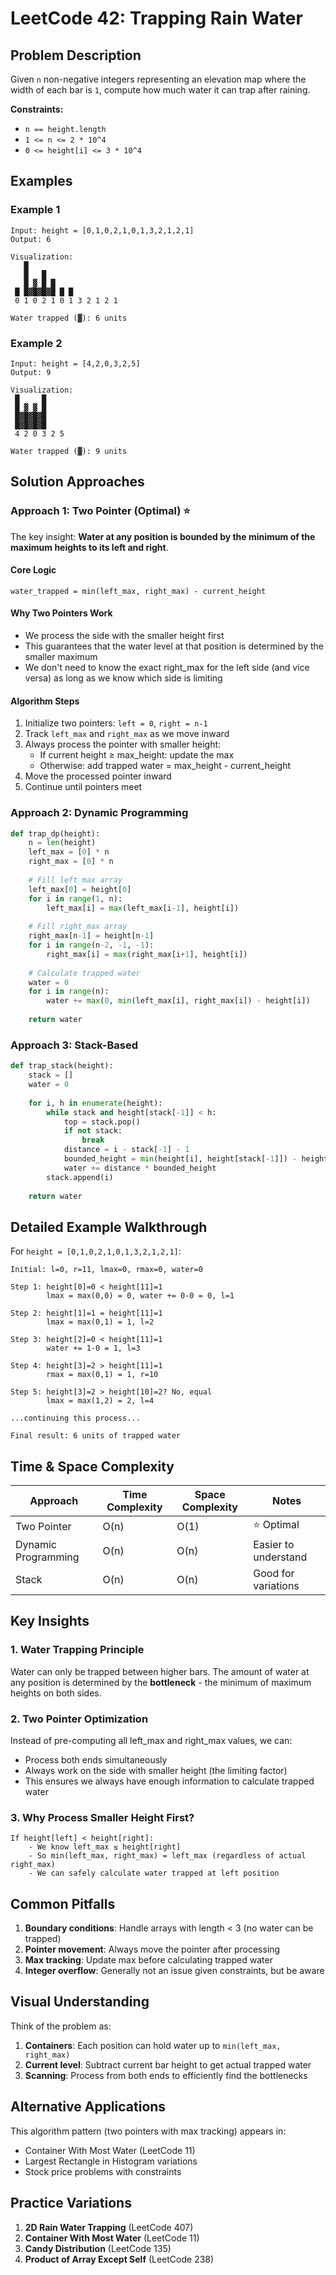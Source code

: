 # LeetCode 42: Trapping Rain Water

## Problem Description

Given `n` non-negative integers representing an elevation map where the width of each bar is `1`, compute how much water it can trap after raining.

**Constraints:**
- `n == height.length`
- `1 <= n <= 2 * 10^4`
- `0 <= height[i] <= 3 * 10^4`

## Examples

### Example 1
```
Input: height = [0,1,0,2,1,0,1,3,2,1,2,1]
Output: 6

Visualization:
   █
   █   █
   █ ▓ █ █
 █ █▓█▓█▓█ █ █
 0 1 0 2 1 0 1 3 2 1 2 1

Water trapped (▓): 6 units
```

### Example 2
```
Input: height = [4,2,0,3,2,5]
Output: 9

Visualization:
 █     █
 █ ▓ ▓ █
 █▓█▓█▓█
 █▓█▓█▓█
 4 2 0 3 2 5

Water trapped (▓): 9 units
```

## Solution Approaches

### Approach 1: Two Pointer (Optimal) ⭐

The key insight: **Water at any position is bounded by the minimum of the maximum heights to its left and right**.

#### Core Logic
```
water_trapped = min(left_max, right_max) - current_height
```

#### Why Two Pointers Work
- We process the side with the smaller height first
- This guarantees that the water level at that position is determined by the smaller maximum
- We don't need to know the exact right_max for the left side (and vice versa) as long as we know which side is limiting

#### Algorithm Steps
1. Initialize two pointers: `left = 0`, `right = n-1`
2. Track `left_max` and `right_max` as we move inward
3. Always process the pointer with smaller height:
   - If current height ≥ max_height: update the max
   - Otherwise: add trapped water = max_height - current_height
4. Move the processed pointer inward
5. Continue until pointers meet

### Approach 2: Dynamic Programming
```python
def trap_dp(height):
    n = len(height)
    left_max = [0] * n
    right_max = [0] * n
    
    # Fill left_max array
    left_max[0] = height[0]
    for i in range(1, n):
        left_max[i] = max(left_max[i-1], height[i])
    
    # Fill right_max array
    right_max[n-1] = height[n-1]
    for i in range(n-2, -1, -1):
        right_max[i] = max(right_max[i+1], height[i])
    
    # Calculate trapped water
    water = 0
    for i in range(n):
        water += max(0, min(left_max[i], right_max[i]) - height[i])
    
    return water
```

### Approach 3: Stack-Based
```python
def trap_stack(height):
    stack = []
    water = 0
    
    for i, h in enumerate(height):
        while stack and height[stack[-1]] < h:
            top = stack.pop()
            if not stack:
                break
            distance = i - stack[-1] - 1
            bounded_height = min(height[i], height[stack[-1]]) - height[top]
            water += distance * bounded_height
        stack.append(i)
    
    return water
```

## Detailed Example Walkthrough

For `height = [0,1,0,2,1,0,1,3,2,1,2,1]`:

```
Initial: l=0, r=11, lmax=0, rmax=0, water=0

Step 1: height[0]=0 < height[11]=1
        lmax = max(0,0) = 0, water += 0-0 = 0, l=1

Step 2: height[1]=1 = height[11]=1 
        lmax = max(0,1) = 1, l=2

Step 3: height[2]=0 < height[11]=1
        water += 1-0 = 1, l=3

Step 4: height[3]=2 > height[11]=1
        rmax = max(0,1) = 1, r=10

Step 5: height[3]=2 > height[10]=2? No, equal
        lmax = max(1,2) = 2, l=4

...continuing this process...

Final result: 6 units of trapped water
```

## Time & Space Complexity

| Approach | Time Complexity | Space Complexity | Notes |
|----------|----------------|------------------|-------|
| Two Pointer | O(n) | O(1) | ⭐ Optimal |
| Dynamic Programming | O(n) | O(n) | Easier to understand |
| Stack | O(n) | O(n) | Good for variations |

## Key Insights

### 1. Water Trapping Principle
Water can only be trapped between higher bars. The amount of water at any position is determined by the **bottleneck** - the minimum of maximum heights on both sides.

### 2. Two Pointer Optimization
Instead of pre-computing all left_max and right_max values, we can:
- Process both ends simultaneously
- Always work on the side with smaller height (the limiting factor)
- This ensures we always have enough information to calculate trapped water

### 3. Why Process Smaller Height First?
```
If height[left] < height[right]:
    - We know left_max ≤ height[right]
    - So min(left_max, right_max) = left_max (regardless of actual right_max)
    - We can safely calculate water trapped at left position
```

## Common Pitfalls

1. **Boundary conditions**: Handle arrays with length < 3 (no water can be trapped)
2. **Pointer movement**: Always move the pointer after processing
3. **Max tracking**: Update max before calculating trapped water
4. **Integer overflow**: Generally not an issue given constraints, but be aware

## Visual Understanding

Think of the problem as:
1. **Containers**: Each position can hold water up to `min(left_max, right_max)`
2. **Current level**: Subtract current bar height to get actual trapped water
3. **Scanning**: Process from both ends to efficiently find the bottlenecks

## Alternative Applications

This algorithm pattern (two pointers with max tracking) appears in:
- Container With Most Water (LeetCode 11)
- Largest Rectangle in Histogram variations
- Stock price problems with constraints

## Practice Variations

1. **2D Rain Water Trapping** (LeetCode 407)
2. **Container With Most Water** (LeetCode 11)
3. **Candy Distribution** (LeetCode 135)
4. **Product of Array Except Self** (LeetCode 238)